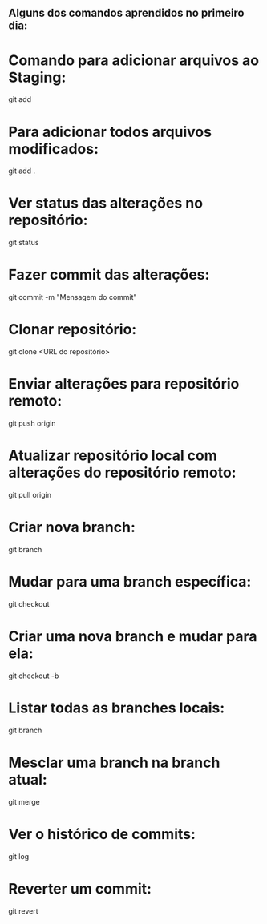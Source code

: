 ## Alguns dos comandos aprendidos no primeiro dia:

# Comando para adicionar arquivos ao Staging:
git add <nome do arquivo>

# Para adicionar todos arquivos modificados:
git add .

# Ver status das alterações no repositório:
git status

# Fazer commit das alterações:
git commit -m "Mensagem do commit"

# Clonar repositório:
git clone <URL do repositório>

# Enviar alterações para repositório remoto:
git push origin <nome da branch>

# Atualizar repositório local com alterações do repositório remoto:
git pull origin <nome da branch>

# Criar nova branch:
git branch <nome da nova branch>

# Mudar para uma branch específica:
git checkout <nome da branch>

# Criar uma nova branch e mudar para ela:
git checkout -b <nome da nova branch>

# Listar todas as branches locais:
git branch

# Mesclar uma branch na branch atual:
git merge <nome da outra branch>

# Ver o histórico de commits:
git log

# Reverter um commit:
git revert <hash do commit>
